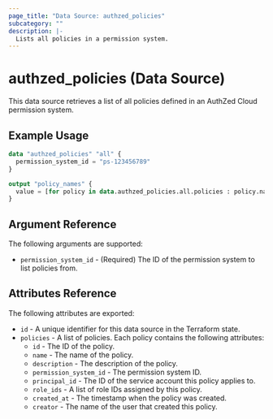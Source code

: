 ```yaml
---
page_title: "Data Source: authzed_policies"
subcategory: ""
description: |-
  Lists all policies in a permission system.
---
```


# authzed_policies (Data Source)

This data source retrieves a list of all policies defined in an AuthZed Cloud permission system.

## Example Usage

```terraform
data "authzed_policies" "all" {
  permission_system_id = "ps-123456789"
}

output "policy_names" {
  value = [for policy in data.authzed_policies.all.policies : policy.name]
}
```

## Argument Reference

The following arguments are supported:

* `permission_system_id` - (Required) The ID of the permission system to list policies from.

## Attributes Reference

The following attributes are exported:

* `id` - A unique identifier for this data source in the Terraform state.
* `policies` - A list of policies. Each policy contains the following attributes:
  * `id` - The ID of the policy.
  * `name` - The name of the policy.
  * `description` - The description of the policy.
  * `permission_system_id` - The permission system ID.
  * `principal_id` - The ID of the service account this policy applies to.
  * `role_ids` - A list of role IDs assigned by this policy.
  * `created_at` - The timestamp when the policy was created.
  * `creator` - The name of the user that created this policy. 
